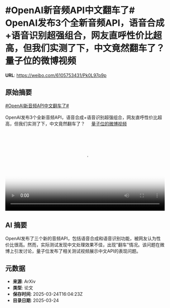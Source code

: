 # #OpenAI新音频API中文翻车了# OpenAI发布3个全新音频API，语音合成+语音识别超强组合，网友直呼性价比超高，但我们实测了下，中文竟然翻车了？ 量子位的微博视频

**URL**: https://weibo.com/6105753431/Pk0L97p9p

## 原始摘要

<a href="https://m.weibo.cn/search?containerid=231522type%3D1%26t%3D10%26q%3D%23OpenAI%E6%96%B0%E9%9F%B3%E9%A2%91API%E4%B8%AD%E6%96%87%E7%BF%BB%E8%BD%A6%E4%BA%86%23&amp;extparam=%23OpenAI%E6%96%B0%E9%9F%B3%E9%A2%91API%E4%B8%AD%E6%96%87%E7%BF%BB%E8%BD%A6%E4%BA%86%23" data-hide=""><span class="surl-text">#OpenAI新音频API中文翻车了#</span></a> <br><br>OpenAI发布3个全新音频API，语音合成+语音识别超强组合，网友直呼性价比超高，但我们实测了下，中文竟然翻车了？ <a href="https://video.weibo.com/show?fid=1034:5147692569919525" data-hide=""><span class="url-icon"><img style="width: 1rem;height: 1rem" src="https://h5.sinaimg.cn/upload/2015/09/25/3/timeline_card_small_video_default.png" referrerpolicy="no-referrer"></span><span class="surl-text">量子位的微博视频</span></a> <br clear="both"><div style="clear: both"></div><video controls="controls" poster="https://tvax4.sinaimg.cn/orj480/006Fd7o3ly1hzrxgsvstcj30u01hctc1.jpg" style="width: 100%"><source src="https://f.video.weibocdn.com/o0/XguGBZ35lx08mVex2bfa01041200fL5u0E010.mp4?label=mp4_720p&amp;template=720x1280.24.0&amp;ori=0&amp;ps=1CwnkDw1GXwCQx&amp;Expires=1742835770&amp;ssig=Yi9wMpvTvm&amp;KID=unistore,video"><source src="https://f.video.weibocdn.com/o0/ymm82ITVlx08mVex9ERy010412008Mi80E010.mp4?label=mp4_hd&amp;template=540x960.24.0&amp;ori=0&amp;ps=1CwnkDw1GXwCQx&amp;Expires=1742835770&amp;ssig=hppXrIWnqY&amp;KID=unistore,video"><source src="https://f.video.weibocdn.com/o0/7KD5n1QRlx08mVewJsow010412004QGp0E010.mp4?label=mp4_ld&amp;template=360x640.24.0&amp;ori=0&amp;ps=1CwnkDw1GXwCQx&amp;Expires=1742835770&amp;ssig=PouTO51DSa&amp;KID=unistore,video"><p>视频无法显示，请前往<a href="https://video.weibo.com/show?fid=1034%3A5147692569919525" target="_blank" rel="noopener noreferrer">微博视频</a>观看。</p></video>

## AI 摘要

OpenAI发布了三个新的音频API，包括语音合成和语音识别功能，被网友认为性价比很高。然而，实际测试发现中文处理效果不佳，出现"翻车"情况。该问题在微博上引发讨论，量子位发布了相关测试视频展示中文API的表现问题。

## 元数据

- **来源**: ArXiv
- **类型**: 论文
- **保存时间**: 2025-03-24T16:04:23Z
- **目录日期**: 2025-03-24
